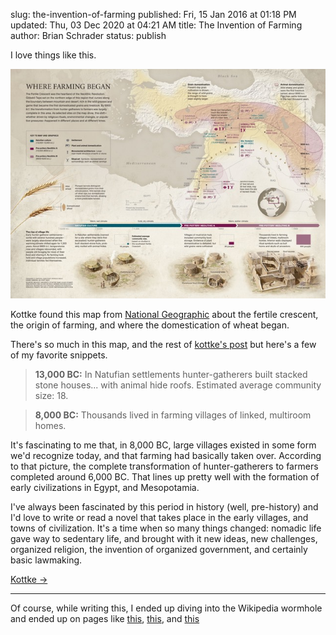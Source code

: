 slug: the-invention-of-farming
published: Fri, 15 Jan 2016 at 01:18 PM
updated: Thu, 03 Dec 2020 at 04:21 AM
title: The Invention of Farming
author: Brian Schrader
status: publish

I love things like this. 

[![Nat Geo](/images/blog/where-farming-began.jpg)][2]

Kottke found this map from [National Geographic][2] about the fertile crescent, the origin of farming, and where the domestication of wheat began. 

There's so much in this map, and the rest of [kottke's post][1] but here's a few of my favorite snippets.

> **13,000 BC:** In Natufian settlements hunter-gatherers built stacked stone houses... with animal hide roofs. Estimated average community size: 18.

> **8,000 BC:** Thousands lived in farming villages of linked, multiroom homes.

It's fascinating to me that, in 8,000 BC, large villages existed in some form we'd recognize today, and that farming had basically taken over. According to that picture, the complete transformation of hunter-gatherers to farmers completed around 6,000 BC. That lines up pretty well with the formation of early civilizations in Egypt, and Mesopotamia. 

I've always been fascinated by this period in history (well, pre-history) and I'd love to write or read a novel that takes place in the early villages, and towns of civilization. It's a time when so many things changed: nomadic life gave way to sedentary life, and brought with it new ideas, new challenges, organized religion, the invention of organized government, and certainly basic lawmaking.

[1]: http://kottke.org/16/01/the-invention-of-farming
[2]: http://theplate.nationalgeographic.com/files/2015/12/NationalGeographic_1408861.jpg

[Kottke &#8594;][1]

-----

Of course, while writing this, I ended up diving into the Wikipedia wormhole and ended up on pages like [this][3], [this][4], and [this][5]

[3]: https://en.wikipedia.org/wiki/Urukagina
[4]: https://en.wikipedia.org/wiki/Prehistoric_Egypt
[5]: https://en.wikipedia.org/wiki/List_of_ancient_legal_codes
